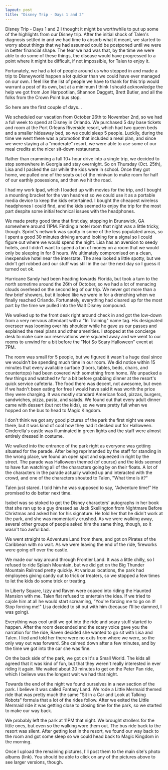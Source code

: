 ```yaml
---
layout: post
title: "Disney Trip - Days 1 and 2"
---
```


Disney Trip - Days 1 and 2
I thought it might be worthwhile to put up some of the highlights from our Disney trip. After the initial shock of Talen's diagnosis settled in and we had time to absorb what it meant, we started to worry about things that we had assumed could be postponed until we were in better financial shape. The fear we had was that, by the time we were able to do some of these things, the disease would have progressed to a point where it might be difficult, if not impossible, for Talen to enjoy it.

Fortunately, we had a lot of people around us who stepped in and made a trip to Disneyworld happen a lot quicker than we could have ever managed on our own. I feel like the list of people we have to thank for this trip would warrant a post of its own, but at a minimum I think I should acknowledge the help we got from Jon Harpootlian, Shannon Daggett, Brett Butler, and all the folks from the Crown Point bus stop.

So here are the first couple of days...

We scheduled our vacation from October 26th to November 2nd, so we had a full week to spend at Disney in Orlando. We purchased 5 day base tickets and room at the Port Orleans Riverside resort, which had two queen beds and a smaller hideaway bed, so we could sleep 5 people. Luckily, during the time we went there was a promotion that included a meal plan, and since we were staying at a "moderate" resort, we were able to use some of our meal credits at the nicer sit-down restaurants.

Rather than cramming a full 10+ hour drive into a single trip, we decided to stop somewhere in Georgia and stay overnight. So on Thursday (Oct. 25th), Lisa and I packed the car while the kids were in school. Once they got home, we pulled one of the seats out of the minivan to make room for half of our earthly posessions, and then we hit the road.

I had my work Ipad, which I loaded up with movies for the trip, and I bought a mounting bracket for the van headrest so we could use it as a portable media device to keep the kids entertained. I bought the cheapest wireless headphones I could find, and the kids seemed to enjoy the trip for the most part despite some initial technical issues with the headphones.


We made pretty good time that first day, stopping in Brunswick, GA somewhere around 11PM. Finding a hotel room that night was a little tricky, though. Sprint's network was spotty in some of the less populated areas, so I spent a good 30 minutes driving around looking for a signal so I could figure out where we would spend the night. Lisa has an aversion to seedy hotels, and I didn't want to spend a ton of money on a room that we would only be sleeping in for 8 hours. We ultimately compromised on a clean, inexpensive hotel near the interstate. The area looked a little spotty, but we didn't get robbed and our stuff was still in the car the next day so I guess it turned out ok.



Hurricane Sandy had been heading towards Florida, but took a turn to the north sometime around the 26th of October, so we had a lot of menacing clouds overhead on the second leg of our trip. We never got more than a few brief showers, but it looked like we were in for a drenching when we finally reached Orlando. Fortunately, everything had cleared up for the most part by the time we pulled into the Walt Disney compound.


We walked up to the front desk right around check in and got the low-down from a very nervous attendant with a "In Training" name tag. His designated overseer was looming over his shoulder while he gave us our passes and explained the meal plans and other amenities. I stopped at the concierge desk to make sure our reservations were squared away and we went to our rooms to unwind for a bit before the "Not So Scary Halloween" event at 7PM.

The room was small for 5 people, but we figured it wasn't a huge deal since we wouldn't be spending much time in our room. We did notice within 15 minutes that every available surface (floors, tables, beds, chairs, and countertops) had been covered with something from home. We unpacked a few things and watched tv for a bit before grabbing dinner at the resort's quick service cafeteria. The food there was decent, not awesome, but even if we hadn't been eating for free I would have said it was worth the price they were charging. It was mostly standard American food, pizzas, burgers, sandwiches, pizza, pasta, and salads. We found out that every adult dinner came with dessert (but not the kids), so we were pretty full when we hopped on the bus to head to Magic Kingdom.

I don't think we got any good pictures of the park the first night we were there, but it was kind of cool how they had it decked out for Halloween. Cinderella's castle was illuminated in green lights and the staff were almost entirely dressed in costume.

We walked into the entrance of the park right as everyone was getting situated for the parade. After being reprimanded by the staff for standing in the wrong place, we found an open spot and squeezed in right by the street. The parade was Halloween themed (of course) and the kids seemed to have fun watching all of the characters going by on their floats. A lot of the characters in the parade actually walked up and interacted with the crowd, and one of the characters shouted to Talen, "What time is it?"

Talen just stared. I told him he was supposed to say, "Adventure time!" He promised to do better next time.

Isobel was so stoked to get the Disney characters' autographs in her book that she ran up to a guy dressed as Jack Skellington from Nightmare Before Christmas and asked him for his signature. He told her that he didn't work at the park, and she was momentarily crushed. As we were walking away, several other groups of people asked him the same thing, though, so it wasn't too awful bad.

We went straight to Adventure Land from there, and got on Pirates of the Caribbean with no wait. As we were leaving the end of the ride, fireworks were going off over the castle.

We made our way around through Frontier Land. It was a little chilly, so I refused to ride Splash Mountain, but we did get on the Big Thunder Mountain Railroad pretty quickly. At various locations, the park had employees giving candy out to trick or treaters, so we stopped a few times to let the kids do some trick or treating.

In Liberty Square, Izzy and Raven were coaxed into riding the Haunted Mansion with me. Talen flat refused to entertain the idea. If we tried to cajole him at all he would start screaming, "You're forcing me to go on it! Stop forcing me!" Lisa decided to sit out with him (because I'll be damned, I was going).

Everything was cool until we got into the ride and scary stuff started to happen. After the room descended and the scary voice gave you the narration for the ride, Raven decided she wanted to go sit with Lisa and Talen. I lied and told her there were no exits from where we were, so the only way out was forward. She calmed down after a few minutes, and by the time we got into the car she was fine.

On the back side of the park, we got on It's a Small World. The kids all agreed that it was kind of fun, but that they weren't really interested in ever riding it again. We waited about 30 minutes to get on the Peter Pan ride, which I believe was the longest wait we had that night.

Towards the end of the night we found ourselves in a new section of the park. I believe it was called Fantasy Land. We rode a Little Mermaid themed ride that was pretty much the same "Sit in a Car and Look at Talking Robots" formula that a lot of the rides follow. After we exited the Little Mermaid ride it was getting close to closing time for the park, so we started to make our way back.

We probably left the park at 11PM that night. We brought strollers for the little ones, but even so the walking wore them out. The bus ride back to the resort was silent. After getting lost in the resort, we found our way back to the room and got some sleep so we could head back to Magic Kingdom in the morning.

Once I upload the remaining pictures, I'll post them to the main site's photo albums (link). You should be able to click on any of the pictures above to see larger versions, though.
